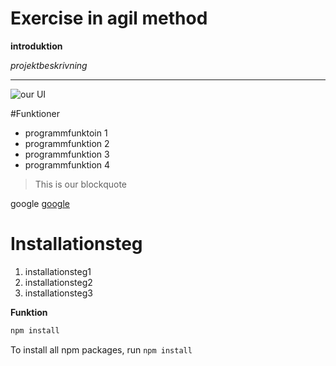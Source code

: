 # Exercise in agil method

**introduktion**

*projektbeskrivning*

___ 
![our UI](https://qestit.com/hubfs/Imported_Blog_Media/PH_bog_SE_ux%20vs%20ui.png)


#Funktioner
- programmfunktoin 1 
- programmfunktion 2
- programmfunktion 3
- programmfunktion 4 

> This is our blockquote

google [google](https://google.com)

# Installationsteg 
1. installationsteg1
2. installationsteg2
3. installationsteg3

**Funktion**
```bash
npm install
```
To install all npm packages, run `npm install`
